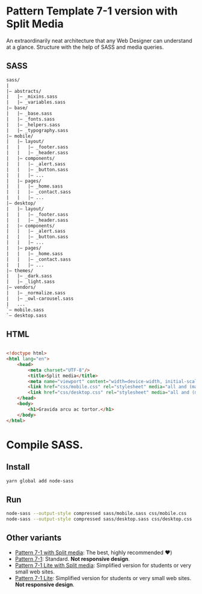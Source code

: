 # Pattern Template 7-1 version with Split Media

An extraordinarily neat architecture that any Web Designer can understand at a glance. Structure with the help of SASS and media queries.

## SASS

``` txt
sass/
|
|– abstracts/
|   |– _mixins.sass
|   |– _variables.sass
|– base/
|   |– _base.sass
|   |– _fonts.sass
|   |– _helpers.sass
|   |– _typography.sass
|– mobile/
|   |– layout/
|   |   |– _footer.sass
|   |   |– _header.sass
|   |– components/
|   |   |– _alert.sass
|   |   |– _button.sass
|   |   |– ...
|   |– pages/
|   |   |– _home.sass
|   |   |– _contact.sass
|   |   |– ...
|– desktop/
|   |– layout/
|   |   |– _footer.sass
|   |   |– _header.sass
|   |– components/
|   |   |– _alert.sass
|   |   |– _button.sass
|   |   |– ...
|   |– pages/
|   |   |– _home.sass
|   |   |– _contact.sass
|   |   |– ...
|– themes/
|   |– _dark.sass
|   |– _light.sass
|– vendors/
|   |– _normalize.sass
|   |– _owl-carousel.sass
|   ...
`– mobile.sass
`– desktop.sass
```

## HTML

```html

<!doctype html>
<html lang="en">
    <head>
        <meta charset="UTF-8"/>
        <title>Split media</title>
        <meta name="viewport" content="width=device-width, initial-scale=1.0, shrink-to-fit=no">
        <link href="css/mobile.css" rel="stylesheet" media="all and (max-width: 600px)">
        <link href="css/desktop.css" rel="stylesheet" media="all and (min-width: 600px)">
    </head>
    <body>
        <h1>Gravida arcu ac tortor.</h1>
    </body>
</html>
```


# Compile SASS.

## Install

``` bash
yarn global add node-sass
```

## Run

``` bash
node-sass --output-style compressed sass/mobile.sass css/mobile.css
node-sass --output-style compressed sass/desktop.sass css/desktop.css
```

## Other variants

- [Pattern 7-1 with Split media](https://github.com/tanrax/pattern-7-1-with-split-media): The best, highly recommended ❤️)
- [Pattern 7-1](https://github.com/tanrax/pattern-7-1): Standard. **Not responsive design**.
- [Pattern 7-1 Lite with Split media](https://github.com/tanrax/pattern-7-1-lite-with-split-media): Simplified version for students or very small web sites.
- [Pattern 7-1 Lite](https://github.com/tanrax/pattern-7-1-lite): Simplified version for students or very small web sites. **Not responsive design**.
